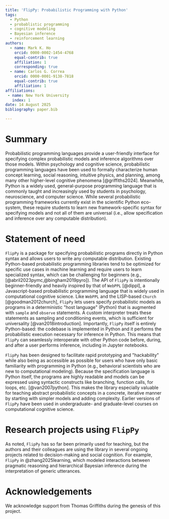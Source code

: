 ```yaml
---
title: 'FlipPy: Probabilistic Programming with Python'
tags:
  - Python
  - probablistic programming
  - cognitive modeling
  - Bayesian inference
  - reinforcement learning
authors:
  - name: Mark K. Ho
    orcid: 0000-0002-1454-4768
    equal-contrib: true
    affiliation: 1
    corresponding: true
  - name: Carlos G. Correa
    orcid: 0000-0001-9138-7818
    equal-contrib: true
    affiliation: 1
affiliations:
 - name: New York University
   index: 1
date: 14 August 2025
bibliography: paper.bib

---
```


# Summary

Probabilistic programming languages provide a user-friendly interface for
specifying complex probabilistic models and inference algorithms over those models.
Within psychology and cognitive science, probabilistic programming languages
have been used to formally characterize
human concept learning, social reasoning, intuitive physics, and planning,
among many other higher-level cognitive phenomena [@griffiths2024].
Meanwhile, Python is a widely used, general-purpose
programming language that is commonly taught and increasingly used by students
in psychology, neuroscience, and computer science. While several probabilistic
programming frameworks currently exist in the scientific Python eco-system,
these require students to learn new framework-specific syntax for specifying models
and not all of them are universal (i.e., allow specification and inference over
any computable distribution).

# Statement of need

`FlipPy` is a package for specifying probabilistic programs directly in
Python syntax and allows users to write any computable distribution.
Existing Python-based probabilistic programming libraries tend to be optimized
for specific use cases in machine learning and require users to learn specialized
syntax, which can be challenging for beginners (e.g., [@abril2023pymc,@bingham2019pyro]).
The API of `FlipPy` is intentionally beginner-friendly and heavily inspired by that of
`WebPPL` [@dippl], a Javascript-based probabilistic programming language that
is widely used in computational cognitive science.
Like `WebPPL` and the LISP-based `Church` [@goodman2012church],
`FlipPy` lets users specify probabilistic models as programs in a deterministic "host language"
(Python) that is augmented with `sample` and `observe` statements.
A custom interpreter treats these statements as
sampling and conditioning events, which is sufficient for universality [@van2018introduction].
Importantly, `FlipPy` itself is entirely Python-based: the codebase is implemented in Python
and it performs the probabilistic execution necessary for inference in Python.
This means that `FlipPy` can seamlessly interoperate with other Python code before,
during, and after a user performs inference, including in Jupyter notebooks.

`FlipPy` has been designed to facilitate rapid prototyping and "hackability"
while also being as accessible as possible for users
who have only basic familiarity with programming in Python
(e.g., behavioral scientists who are new to computational modeling).
Because the specification language is Python itself,
the programs are highly readable and models can be expressed using syntactic constructs
like branching, function calls, for loops,
etc. [@van2007python]. This makes the library especially valuable for teaching
abstract probabilistic concepts in a concrete,
iterative manner by starting with simpler models and adding complexity.
Earlier versions of `FlipPy` have been used
in undergraduate- and graduate-level courses on computational cognitive science.

# Research projects using `FlipPy`

As noted, `FlipPy` has so far been primarily used for teaching, but
the authors and their colleagues are using the library in several
ongoing projects related to decision-making and social cognition. For example,
`FlipPy` in @zhang2025learning, which modeled interactions between pragmatic
reasoning and hierarchical Bayesian inference during the interpretation of
generic utterances.

# Acknowledgements

We acknowledge support from Thomas Griffiths during the genesis of this project.
